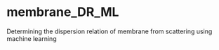 # membrane_DR_ML
Determining the dispersion relation of membrane from scattering using machine learning
